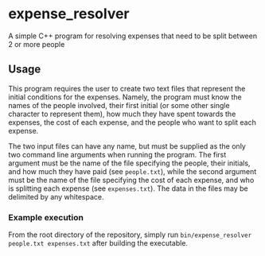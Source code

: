 # expense_resolver
A simple C++ program for resolving expenses that need to be split between 2 or more people

## Usage
This program requires the user to create two text files that represent the initial conditions for the expenses. Namely, the program must know the names of the people involved, their first initial (or some other single character to represent them), how much they have spent towards the expenses, the cost of each expense, and the people who want to split each expense.

The two input files can have any name, but must be supplied as the only two command line arguments when running the program. The first argument must be the name of the file specifying the people, their initials, and how much they have paid (see ```people.txt```), while the second argument must be the name of the file specifying the cost of each expense, and who is splitting each expense (see ```expenses.txt```). The data in the files may be delimited by any whitespace.

### Example execution
From the root directory of the repository, simply run ```bin/expense_resolver people.txt expenses.txt``` after building the executable.
